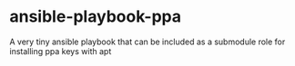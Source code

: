 ansible-playbook-ppa
====================

A very tiny ansible playbook that can be included as a submodule role for installing ppa keys with apt
